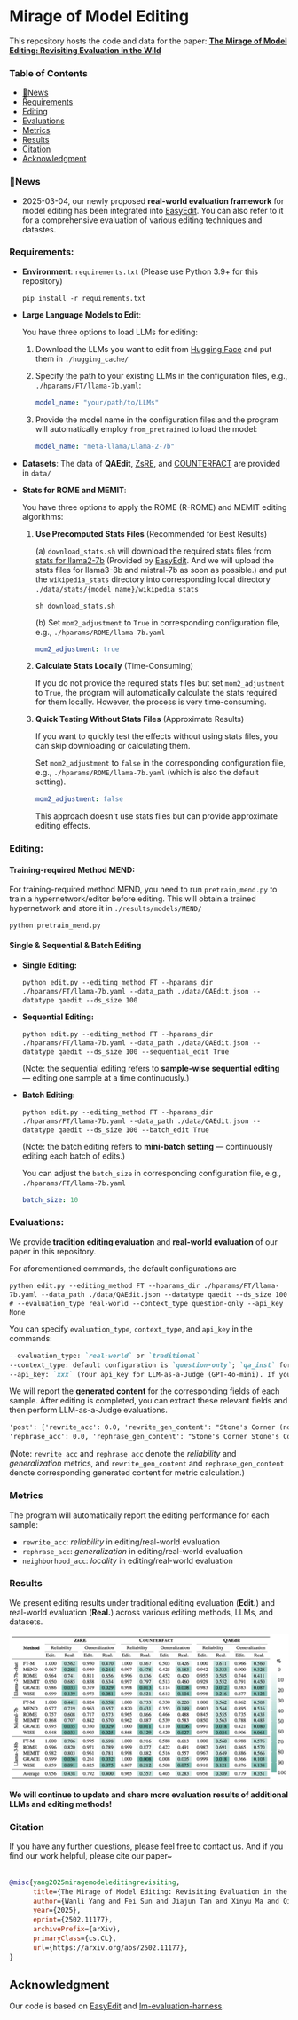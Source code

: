 # Mirage of Model Editing

This repository hosts the code and data for the paper: **[The Mirage of Model Editing: Revisiting Evaluation in the Wild](https://arxiv.org/abs/2502.11177)**

### Table of Contents

- [📢News](#📢News)
- [Requirements](#requirements)
- [Editing](#editing)
- [Evaluations](#evaluations)
- [Metrics](#metrics)
- [Results](#results)
- [Citation](#citation)
- [Acknowledgment](#acknowledgment)



### 📢News

- 2025-03-04, our newly proposed **real-world evaluation framework** for model editing has been integrated into [EasyEdit](https://github.com/zjunlp/EasyEdit). You can also refer to it for a comprehensive evaluation of various editing techniques and datastes. 



### Requirements:

- **Environment**: `requirements.txt` (Please use Python 3.9+ for this repository)

  ```shell
  pip install -r requirements.txt
  ```

- **Large Language Models to Edit**: 

  You have three options to load LLMs for editing:

  1. Download the LLMs you want to edit from [Hugging Face](https://huggingface.co/) and put them in `./hugging_cache/` 

  2. Specify the path to your existing LLMs in the configuration files, e.g.,  `./hparams/FT/llama-7b.yaml`:

     ```yaml
     model_name: "your/path/to/LLMs"
     ```

  3. Provide the model name in the configuration files and the program will automatically employ `from_pretrained` to load the model:

     ```yaml
     model_name: "meta-llama/Llama-2-7b"
     ```

- **Datasets**: The data of **QAEdit**, [ZsRE](https://github.com/nicola-decao/KnowledgeEditor), and [COUNTERFACT](https://rome.baulab.info) are provided in `data/`

- **Stats for ROME and MEMIT**: 

  You have three options to apply the ROME (R-ROME) and MEMIT editing algorithms:

  1. **Use Precomputed Stats Files** (Recommended for Best Results)

     (a) `download_stats.sh` will download the required stats files from [stats for llama2-7b](https://drive.google.com/drive/folders/1IGt7NNV-OxXqIljjr02_k0dDY50Z5N_E) (Provided by [EasyEdit](https://github.com/zjunlp/EasyEdit). And we will upload the stats files for llama3-8b and mistral-7b as soon as possible.) and put the `wikipedia_stats` directory into corresponding local directory `./data/stats/{model_name}/wikipedia_stats`

     ```shell
     sh download_stats.sh
     ```

     (b) Set `mom2_adjustment` to `True` in corresponding configuration file, e.g., `./hparams/ROME/llama-7b.yaml`

     ```yaml
     mom2_adjustment: true
     ```

  2. **Calculate Stats Locally** (Time-Consuming)

     If you do not provide the required stats files but set `mom2_adjustment` to `True`, the program will automatically calculate the stats required for them locally. However, the process is very time-consuming.

  3. **Quick Testing Without Stats Files** (Approximate Results)
  
     If you want to quickly test the effects without using stats files, you can skip downloading or calculating them. 
  
     Set `mom2_adjustment` to `false` in the corresponding configuration file, e.g., `./hparams/ROME/llama-7b.yaml` (which is also the default setting). 
  
     ```yaml
     mom2_adjustment: false
     ```
     
     This approach doesn't use stats files but can provide approximate editing effects.



### Editing:

#### Training-required Method MEND:

For training-required method MEND, you need to run `pretrain_mend.py` to train a hypernetwork/editor before editing. This will obtain a trained hypernetwork and store it in `./results/models/MEND/`

```shell
python pretrain_mend.py
```

#### Single & Sequential & Batch Editing

- **Single Editing:** 

  ```shell
  python edit.py --editing_method FT --hparams_dir ./hparams/FT/llama-7b.yaml --data_path ./data/QAEdit.json --datatype qaedit --ds_size 100
  ```

- **Sequential Editing:** 

  ```shell
  python edit.py --editing_method FT --hparams_dir ./hparams/FT/llama-7b.yaml --data_path ./data/QAEdit.json --datatype qaedit --ds_size 100 --sequential_edit True
  ```
  (Note: the sequential editing refers to **sample-wise sequential editing** — editing one sample at a time continuously.)

- **Batch Editing:** 

  ```shell
  python edit.py --editing_method FT --hparams_dir ./hparams/FT/llama-7b.yaml --data_path ./data/QAEdit.json --datatype qaedit --ds_size 100 --batch_edit True
  ```
  (Note: the batch editing refers to **mini-batch setting** — continuously editing each batch of edits.)

  You can adjust the `batch_size` in corresponding configuration file, e.g., `./hparams/FT/llama-7b.yaml`

  ```yaml
  batch_size: 10
  ```




### Evaluations:

We provide **tradition editing evaluation** and **real-world evaluation** of our paper in this repository.

For aforementioned commands, the default configurations are

```shell
python edit.py --editing_method FT --hparams_dir ./hparams/FT/llama-7b.yaml --data_path ./data/QAEdit.json --datatype qaedit --ds_size 100  # --evaluation_type real-world --context_type question-only --api_key None
```

You can specify `evaluation_type`,  `context_type`, and `api_key` in the commands:

```markdown
--evaluation_type: `real-world` or `traditional`
--context_type: default configuration is `question-only`; `qa_inst` for QA task instruction; `chat_temp` for chat model
--api_key: `xxx` (Your api_key for LLM-as-a-Judge (GPT-4o-mini). If you cannot provide an api_key, we will default to provide exact match as an alternative.)
```

We will report the **generated content** for the corresponding fields of each sample. After editing is completed, you can extract these relevant fields and then perform LLM-as-a-Judge evaluations.

```txt
'post': {'rewrite_acc': 0.0, 'rewrite_gen_content': "Stone's Corner (now Unionville) 1 1 1831 1831 Stone's Corner (now Unionville) Original name of Forthton 204", 
'rephrase_acc': 0.0, 'rephrase_gen_content': "Stone's Corner Stone's Corner 1831 1831 12 10 100 "}
```

(Note: `rewrite_acc` and `rephrase_acc` denote the *reliability* and *generalization* metrics, and `rewrite_gen_content` and `rephrase_gen_content` denote corresponding generated content for metric calculation.)



### Metrics

The program will automatically report the editing performance for each sample:

- `rewrite_acc`: *reliability* in editing/real-world evaluation
- `rephrase_acc`: *generalization* in editing/real-world evaluation
- `neighborhood_acc`: *locality* in editing/real-world evaluation



### Results

We present editing results under traditional editing evaluation (**Edit.**) and real-world evaluation (**Real.**) across various editing methods, LLMs, and datasets.

<img src="./figs/Results.png" alt="image-20250220234018159" style="zoom:50%;" />

**We will continue to update and share more evaluation results of additional LLMs and editing methods!**



### Citation

If you have any further questions, please feel free to contact us. And if you find our work helpful, please cite our paper~

```bibtex

@misc{yang2025miragemodeleditingrevisiting,
      title={The Mirage of Model Editing: Revisiting Evaluation in the Wild}, 
      author={Wanli Yang and Fei Sun and Jiajun Tan and Xinyu Ma and Qi Cao and Dawei Yin and Huawei Shen and Xueqi Cheng},
      year={2025},
      eprint={2502.11177},
      archivePrefix={arXiv},
      primaryClass={cs.CL},
      url={https://arxiv.org/abs/2502.11177}, 
}

```



## Acknowledgment

Our code is based on [EasyEdit](https://github.com/zjunlp/EasyEdit) and [lm-evaluation-harness](https://github.com/EleutherAI/lm-evaluation-harness).
